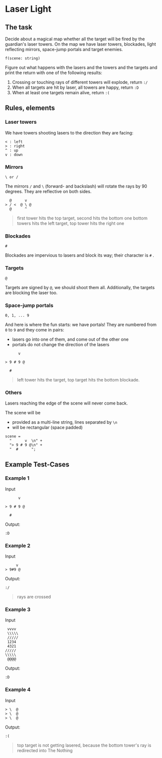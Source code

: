 # Laser Light

## The task

Decide about a magical map whether all the target will be fired by the guardian's laser towers.
On the map we have laser towers, blockades, light reflecting mirrors, space-jump portals and target enemies.

```
f(scene: string)
```

Figure out what happens with the lasers and the towers and the targets and print the return with one of the following results:

1. Crossing or touching rays of different towers will explode, return `:/`
1. When all targets are hit by laser, all towers are happy, return `:D`
2. When at least one targets remain alive, return `:(`


## Rules, elements

### Laser towers

We have towers shooting lasers to the direction they are facing:
```
< : left
> : right
^ : up
v : down
```

### Mirrors

```
\ or /
```

The mirrors `/` and ` \ ` (forward- and backslash) will rotate the rays by 90 degrees. They are reflective on both sides.
```
  @      v
> / <  @ \ @
  @      ^
```
> first tower hits the top target, second hits the bottom  one
> bottom towers hits the left target, top tower hits the right one

### Blockades

```
#
```

Blockades are impervious to lasers and block its way; their character is `#` . 

### Targets

```
@
```

Targets are signed by `@`, we should shoot them all. Additionally, the targets are blocking the laser too.

### Space-jump portals

```
0, 1, ... 9
```

And here is where the fun starts: we have portals! They are numbered from `0` to `9` and they come in pairs: 

- lasers go into one of them, and come out of the other one
- portals do not change the direction of the lasers
```
      v
         
> 9 # 9 @
         
  #
```
> left tower hits the target, top target hits the bottom blockade.

### Others

Lasers reaching the edge of the scene will never come back.

The scene will be

- provided as a multi-line string, lines separated by `\n`
- will be rectangular (space padded)
```
scene = 
  "      v  \n" +
  "> 9 # 9 @\n" +
  "  #      ";
```

## Example Test-Cases

### Example 1

Input
```
      v  
         
> 9 # 9 @
         
  #      
```

Output:
```
:D
```

### Example 2

Input
```
     v 
> 9#9 @
```

Output:
```
:/
```
> rays are crossed

### Example 3

Input
```
 vvvv 
 \\\\\
 /////
 1234 
 4321 
///// 
\\\\\ 
 @@@@ 
```

Output:
```
:D
```

### Example 4

Input
```
> \  @
> \  @
> \  @
```

Output:
```
:(
```

> top target is not getting lasered, because the bottom tower's ray is redirected into The Nothing
